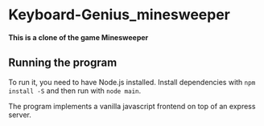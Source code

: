 # Keyboard-Genius_minesweeper
#### This is a clone of the game Minesweeper

## Running the program
To run it, you need to have Node.js installed. 
Install dependencies with ```npm install -S``` and then run with ```node main```.

The program implements a vanilla javascript frontend on top of an express server.
